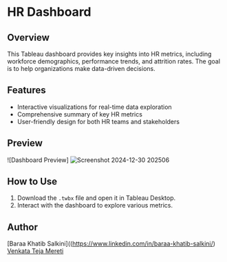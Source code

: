 # HR Dashboard

## Overview
This Tableau dashboard provides key insights into HR metrics, including workforce demographics, performance trends, and attrition rates. The goal is to help organizations make data-driven decisions.

## Features
- Interactive visualizations for real-time data exploration
- Comprehensive summary of key HR metrics
- User-friendly design for both HR teams and stakeholders

## Preview
![Dashboard Preview]
![Screenshot 2024-12-30 202506](https://github.com/user-attachments/assets/96afaf3b-6513-4375-8cd5-5ee55094795c)

## How to Use
1. Download the `.twbx` file and open it in Tableau Desktop.
2. Interact with the dashboard to explore various metrics.

## Author
[Baraa Khatib Salkini]((https://www.linkedin.com/in/baraa-khatib-salkini/)
[Venkata Teja Mereti](https://linkedin.com/in/your-profile)

